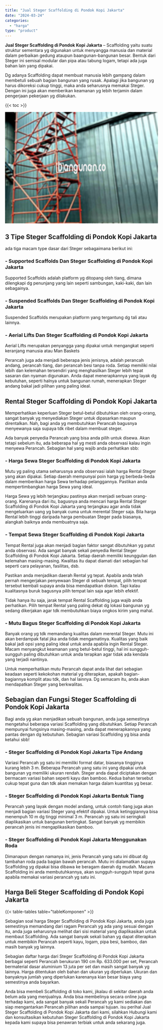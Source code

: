 ```yaml
---
title: "Jual Steger Scaffolding di Pondok Kopi Jakarta"
date: "2024-03-24"
categories: 
  - "harga"
type: "product"
---
```


**Jual Steger Scaffolding di Pondok Kopi Jakarta** – Scaffolding yaitu suatu struktur sementara yg digunakan untuk menyangga manusia dan material dalam perbaikan gedung ataupun baangunan-bangunan besar. Bentuk dari Steger ini semisal modular dan pipa atau tabung logam, tetapi ada juga bahan lain yang dipakai.

Dg adanya Scaffolding dapat membuat manusia lebih gampang dalam membetuli sebuah bagian bangunan yang rusak. Apalagi jika bangunan yg harus dikoreksi cukup tinggi, maka anda seharusnya memakai Steger. Dengan ini juga akan memberikan keamanan yg lebih terjamin dalam pengerjaan pekerjaan yg dilakukan.

{{< toc >}}

![Jual Steger Scaffolding di Pondok Kopi Jakarta](/images/sewa-scaffolding-steger-18.png)

## 3 Tipe Steger Scaffolding di Pondok Kopi Jakarta

ada tiga macam type dasar dari Steger sebagaimana berikut ini:

### \- Supported Scaffolds Dan Steger Scaffolding di Pondok Kopi Jakarta

Supported Scaffolds adalah platform yg ditopang oleh tiang, dimana dilengkapi dg penunjang yang lain seperti sambungan, kaki-kaki, dan lain sebagainya.

### \- Suspended Scaffolds Dan Steger Scaffolding di Pondok Kopi Jakarta

Suspended Scaffolds merupakan platform yang tergantung dg tali atau lainnya.

### \- Aerial Lifts Dan Steger Scaffolding di Pondok Kopi Jakarta

Aerial Lifts merupakan penyangga yang dipakai untuk mengangkat seperti keranjang manusia atau Man Baskets

Perancah juga ada menjadi beberapa jenis jenisnya, adalah perancah andang, perancah tiang, dan perancah besi tanpa roda. Setiap memiliki nilai lebih dan kelemahan tersendiri yang menghasilkan Steger lebih tepat sasaran dan nyaman digunakan. Anda dapat menerapkannya yang layak dg kebutuhan, seperti halnya untuk bangunan rumah, menerapkan Steger andang bakal jadi pilihan yang paling ideal.

## Rental Steger Scaffolding di Pondok Kopi Jakarta

Memperhatikan keperluan Steger betul-betul dibutuhkan oleh orang-orang, sangat banyak yg menyediakan Steger untuk dipasarkan maupun direntalkan. Nah, bagi anda yg membutuhkan Perancah bagusnya menyewanya saja supaya tdk ribet dalam membuat steger.

Ada banyak penyedia Perancah yang bisa anda pilih untuk disewa. Akan tetapi sebelum itu, ada beberapa hal yg mesti anda observasi kalau ingin menyewa Perancah. Sebagian hal yang wajib anda perhatikan sbb:

### \- Harga Sewa Steger Scaffolding di Pondok Kopi Jakarta

Mutu yg paling utama seharusnya anda observasi ialah harga Rental Steger yang akan dipakai. Setiap daerah mempunyai poin harga yg berbeda-beda dalam memberikan harga Sewa terhadap pelanggannya. Pastikan anda mempertimbangkan harga Sewa yang ideal.

Harga Sewa yg lebih terjangkau pastinya akan menjadi serbuan orang-orang. Karenanya dari itu, bagusnya anda mencari harga Rental Steger Scaffolding di Pondok Kopi Jakarta yang terjangkau agar anda tidak mengeluarkan uang yg banyak cuma untuk merental Steger saja. Bila harga Rental lebih tinggi daripada harga pembuatan Steger pada biasanya, alangkah baiknya anda membuatnya saja.

### \- Tempat Sewa Steger Scaffolding di Pondok Kopi Jakarta

Tempat Rental juga akan menjadi bagian faktor sangat dibutuhkan yg patut anda observasi. Ada sangat banyak sekali penyedia Rental Steger Scaffolding di Pondok Kopi Jakarta. Setiap daerah memiliki keunggulan dan kelemahan masing-masing. Kwalitas itu dapat diamati dari sebagian hal seperti cara pelayanan, fasilitas, dsb.

Pastikan anda menjadikan daerah Rental yg tepat. Apabila anda telah pernah mengerjakan penyewaan Steger di sebuah tempat, pilih tempat tersebut kembali supaya anda bisa mendapatkan diskon. Tapi kalau kualitasnya buruk bagusnya pilih tempat lain saja agar lebih efektif.

Tidak hanya itu saja, jarak tempat Rental Scaffolding juga wajib anda perhatikan. Pilih tempat Rental yang paling dekat dg lokasi bangunan yg sedang dikerjakan agar tdk membutuhkan biaya ongkos kirim yang mahal.

### \- Mutu Bagus Steger Scaffolding di Pondok Kopi Jakarta

Banyak orang yg tdk memandang kualitas dalam merental Steger. Mutu ini akan berdampak fatal jika anda tidak mengamatinya. Kualitas yang baik bakal jadi opsi yang paling ideal untuk anda apabila ingin Rental Steger. Macam menyangkut keamanan yang betul-betul tinggi, hal ini sungguh-sungguh paling dibutuhkan untuk anda terapkan agar tidak ada kendala yang terjadi nantinya.

Untuk memperhatikan mutu Perancah dapat anda lihat dari sebagian keadaan seperti kekokohan material yg diterapkan, apakah bagian-bagiannya komplit atau tdk, dan hal lainnya. Dg semacam itu, anda akan mendapatkan Steger yang berkwalitas.

## Sebagian dan Fungsi Steger Scaffolding di Pondok Kopi Jakarta

Bagi anda yg akan menjadikan sebuah bangunan, anda juga semestinya mengetahui beberapa variasi Scaffolding yang dibutuhkan. Setiap Perancah mempunyai fungsinya masing-masing, anda dapat menerapkannya yang pantas dengan dg kebutuhan. Sebagian variasi Scaffolding yg bisa anda ketahui sbb!

### \- Steger Scaffolding di Pondok Kopi Jakarta Tipe Andang

Variasi Perancah yg satu ini memiliki format datar, biasanya tingginya kurang lebih 3 m. Beberapa Perancah yang satu ini yang dipakai untuk bangunan yg memiliki ukuran rendah. Steger anda dapat diciptakan dengan bermacam variasi bahan seperti kayu dan bamboo. Kedua bahan tersebut cukup tepat guna dan tdk akan memakan harga dalam kuantitas yg besar.

### \- Steger Scaffolding di Pondok Kopi Jakarta Bentuk Tiang

Perancah yang layak dengan model andang, untuk contoh tiang juga akan menjadi bagian variasi Steger yang efektif dipakai. Untuk ketinggiannya bisa menempuh 10 m dg tinggi minimal 3 m. Perancah yg satu ini seringkali diaplikasikan untuk bangunan bertingkat. Sangat banyak yg membikin perancah jenis ini mengaplikasikan bamboo.

### \- Steger Scaffolding di Pondok Kopi Jakarta Menggunakan Roda

Dimanapun dengan namanya ini, jenis Perancah yang satu ini dibuat dg tambahan roda pada bagian bawah perancah. Mutu ini dialamatkan supaya Scaffolding yg dipakai bisa dibawa ke beragam daerah dg mudah. Macam Scaffolding ini anda membutuhkannya, akan sungguh-sungguh tepat guna apabila memakai variasi perancah yg satu ini.

## Harga Beli Steger Scaffolding di Pondok Kopi Jakarta

{{< table-tables table="tableKomponen" >}}

Sebagian soal harga Steger Scaffolding di Pondok Kopi Jakarta, anda juga semestinya memandang dari ragam Perancah yg ada yang sesuai dengan itu, anda juga seharusnya melihat dari sisi material yang diaplikasikan untuk membaut Scaffolding. Ada sangat banyak sekali bahan yg dapat diterapkan untuk membikin Perancah seperti kayu, logam, pipa besi, bamboo, dan masih banyak yg lainnya.

Sebagian daftar harga dari Steger Scaffolding di Pondok Kopi Jakarta berbagai seperti Perancah berukuran 190 cm Rp. 633.000 per set, Perancah bermaterial dasar aluminium 13 juta per set dan masih sangat banyak yg lainnya. Harga ditentukan oleh bahan dan ukuran yg diperlukan. Ukuran dan banyaknya jumlah yang diperlukan karenanya kian besar biaya yang semestinya anda bayarkan.

Anda bisa membeli Scaffolding di toko kami, jikalau di sekitar daerah anda belum ada yang menjualnya. Anda bisa membelinya secara online juga terhadap kami, ada sangat banyak sekali Perancah yg kami sediakan dan siap mengantarkan Perancah pilihan anda sampai tujuan. isu perihal Jual Steger Scaffolding di Pondok Kopi Jakarta dari kami, silahkan Hubungi kami dan konsultasikan kebutuhan Steger Scaffolding di Pondok Kopi Jakarta kepada kami supaya bisa penawran terbiak untuk anda sekarang juga.

